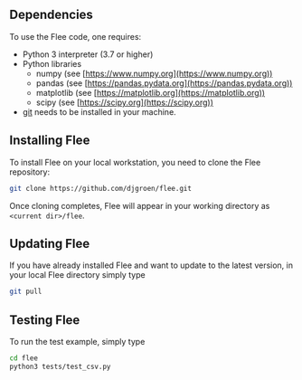 ## **Dependencies**

To use the Flee code, one requires:

* Python 3 interpreter (3.7 or higher)
* Python libraries
	- numpy (see [https://www.numpy.org](https://www.numpy.org))
	- pandas (see [https://pandas.pydata.org](https://pandas.pydata.org))
	- matplotlib (see [https://matplotlib.org](https://matplotlib.org))
	- scipy (see [https://scipy.org](https://scipy.org))
* [git](https://git-scm.com/docs/git) needs to be installed in your machine.


## **Installing Flee**

To install Flee on your local workstation, you need to clone the Flee repository:
```sh
git clone https://github.com/djgroen/flee.git
```
Once cloning completes, Flee will appear in your working directory as `<current dir>/flee`.


## **Updating Flee**

If you have already installed Flee and want to update to the latest version, in your local Flee directory simply type

```sh
git pull
```

## **Testing Flee**

To run the test example, simply type

```sh
cd flee
python3 tests/test_csv.py
```
